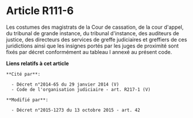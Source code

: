 # Article R111-6

Les costumes des magistrats de la Cour de cassation, de la cour d'appel, du tribunal de grande instance, du tribunal
d'instance, des auditeurs de justice, des  directeurs des services de greffe judiciaires et greffiers de ces juridictions
ainsi que les insignes portés par les juges de proximité sont fixés par décret conformément au tableau I annexé au présent
code.

**Liens relatifs à cet article**

	**Cité par**:

	  - Décret n°2014-65 du 29 janvier 2014 (V)
	  - Code de l'organisation judiciaire - art. R217-1 (V)

	**Modifié par**:

	  - Décret n°2015-1273 du 13 octobre 2015 - art. 42

